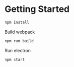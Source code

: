# Getting Started

```bash
npm install 
```

Build webpack

```bash
npm run build
```

Run electron
```bash
npm start
```
